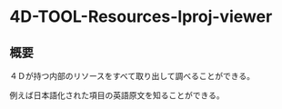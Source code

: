 # 4D-TOOL-Resources-lproj-viewer

## 概要

４Ｄが持つ内部のリソースをすべて取り出して調べることができる。

例えば日本語化された項目の英語原文を知ることができる。
